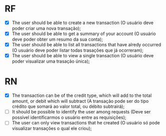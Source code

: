 # RF

- [X] The user should be able to create a new transaction (O usuário deve poder criar uma nova transação);
- [X] The user should be able to get a summary of your account (O usuário deve poder obter um resumo da sua conta);
- [X] The user should be able to list all transactions that have alredy occurred (O usuário deve poder listar todas trasações que já ocorreram);
- [X] The user should be able to view a single transaction (O usuário deve poder visualizar uma trasação única);

# RN

- [X] The transaction can be of the credit type, which will add to the total amount, or debit which will subtract (A transação pode ser do tipo crédito que somará ao    valor total, ou débito subtrairá);
- [ ] It should be possible to identify the user among requests (Deve ser possível identificarmos o usuário entre as requisições);
- [ ] The user can only view transactions that he created (O usuário só pode visualizar transações o qual ele criou); 